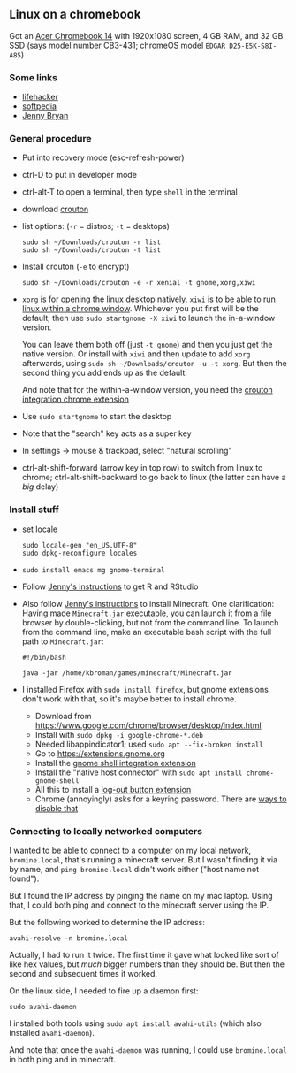 ## Linux on a chromebook

Got an [Acer Chromebook
14](https://www.amazon.com/gp/product/0387921249?ie=UTF8&tag=7210-20)
with 1920x1080 screen, 4 GB RAM, and 32 GB SSD (says model number
CB3-431; chromeOS model `EDGAR D25-E5K-S8I-A85`)

### Some links

- [lifehacker](https://lifehacker.com/how-to-install-linux-on-a-chromebook-and-unlock-its-ful-509039343)
- [softpedia](http://news.softpedia.com/news/how-to-install-ubuntu-17-04-with-gnome-on-your-chromebook-alongside-chrome-os-516624.shtml)
- [Jenny Bryan](https://github.com/jennybc/operation-chromebook)

### General procedure

- Put into recovery mode (esc-refresh-power)

- ctrl-D to put in developer mode

- ctrl-alt-T to open a terminal, then type `shell` in the terminal

- download [crouton](https://github.com/dnschneid/crouton)

- list options: (`-r` = distros; `-t` = desktops)

  ```shell
  sudo sh ~/Downloads/crouton -r list
  sudo sh ~/Downloads/crouton -t list
  ```

- Install crouton (`-e` to encrypt)

  ```shell
  sudo sh ~/Downloads/crouton -e -r xenial -t gnome,xorg,xiwi
  ```

- `xorg` is for opening the linux desktop natively. `xiwi`
  is to be able to [run linux within a chrome
  window](https://github.com/dnschneid/crouton/wiki/crouton-in-a-Chromium-OS-window-(xiwi)).
  Whichever you put first will be the default; then use `sudo
  startgnome -X xiwi` to launch the in-a-window version.

  You can leave
  them both off (just `-t gnome`) and then you just get the native version.
  Or install with `xiwi` and then update to add `xorg` afterwards,
  using `sudo sh ~/Downloads/crouton -u -t xorg`. But then the second
  thing you add ends up as the default.

  And note that for the within-a-window version, you need the [crouton integration chrome extension](https://chrome.google.com/webstore/detail/crouton-integration/gcpneefbbnfalgjniomfjknbcgkbijom)

- Use `sudo startgnome` to start the desktop

- Note that the "search" key acts as a super key

- In settings → mouse & trackpad, select "natural scrolling"

- ctrl-alt-shift-forward (arrow key in top row) to switch from linux
  to chrome; ctrl-alt-shift-backward to go back to linux (the latter
  can have a *big* delay)

### Install stuff

- set locale

  ```shell
  sudo locale-gen "en_US.UTF-8"
  sudo dpkg-reconfigure locales
  ```

- `sudo install emacs mg gnome-terminal`

- Follow [Jenny's instructions](https://github.com/jennybc/operation-chromebook) to get R and RStudio

- Also follow [Jenny's
  instructions](https://github.com/jennybc/operation-chromebook) to
  install Minecraft. One clarification: Having made `Minecraft.jar`
  executable, you can launch it from a file browser by
  double-clicking, but not from the command line. To launch from the
  command line, make an executable bash script with the full path to
  `Minecraft.jar`:

  ```shell
  #!/bin/bash

  java -jar /home/kbroman/games/minecraft/Minecraft.jar
  ```

- I installed Firefox with `sudo install firefox`, but gnome
  extensions don't work with that, so it's maybe better to install
  chrome.

  - Download from <https://www.google.com/chrome/browser/desktop/index.html>
  - Install with `sudo dpkg -i google-chrome-*.deb`
  - Needed libappindicator1; used `sudo apt --fix-broken install`
  - Go to <https://extensions.gnome.org>
  - Install the [gnome shell integration
    extension](https://chrome.google.com/webstore/detail/gnome-shell-integration/gphhapmejobijbbhgpjhcjognlahblep?hl=en)
  - Install the "native host connector" with `sudo apt install chrome-gnome-shell`
  - All this to install a [log-out button extension](https://extensions.gnome.org/extension/1143/logout-button)
  - Chrome (annoyingly) asks for a keyring password. There are [ways
    to disable
    that](https://askubuntu.com/questions/31786/chrome-asks-for-password-to-unlock-keyring-on-startup)


### Connecting to locally networked computers

I wanted to be able to connect to a computer on my local network,
`bromine.local`, that's running a minecraft server. But I wasn't
finding it via by name, and `ping bromine.local` didn't work either
("host name not found").

But I found the IP address by pinging the name on my mac laptop. Using
that, I could both ping and connect to the minecraft server using the
IP.

But the following worked to determine the IP address:

```shell
avahi-resolve -n bromine.local
```

Actually, I had to run it twice. The first time it gave what looked
like sort of like hex values, but _much_ bigger numbers than they
should be. But then the second and subsequent times it worked.

On the linux side, I needed to fire up a daemon first:

```shell
sudo avahi-daemon
```

I installed both tools using `sudo apt install avahi-utils` (which
also installed `avahi-daemon`).

And note that once the `avahi-daemon` was running, I could use
`bromine.local` in both ping and in minecraft.
